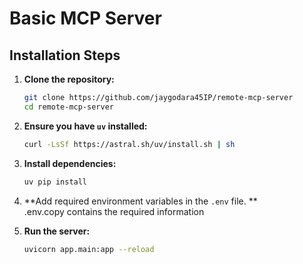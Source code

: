 # Basic MCP Server

## Installation Steps

1. **Clone the repository:**
   ```sh
   git clone https://github.com/jaygodara45IP/remote-mcp-server
   cd remote-mcp-server
   ```

2. **Ensure you have `uv` installed:**
   ```sh
   curl -LsSf https://astral.sh/uv/install.sh | sh
   ```

3. **Install dependencies:**
   ```sh
   uv pip install
   ```

4. **Add required environment variables in the `.env` file. **  
    .env.copy contains the required information

5. **Run the server:**
   ```sh
   uvicorn app.main:app --reload
   ```


